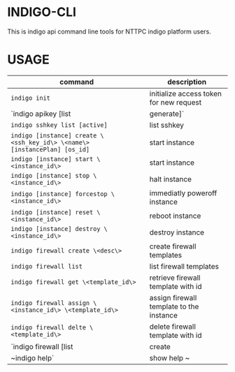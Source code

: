 # INDIGO-CLI

This is indigo api command line tools for NTTPC indigo platform users.

# USAGE

| command | description |
| --- | --- |
| `indigo init` | initialize access token for new request |
| `indigo apikey [list|generate]` | manage apikey |
| `indigo sshkey list [active]` | list sshkey |
| `indigo [instance] create \<ssh_key_id\> \<name\> [instancePlan] [os_id]` | start instance |
| `indigo [instance] start \<instance_id\>` | start instance |
| `indigo [instance] stop \<instance_id\>` | halt instance |
| `indigo [instance] forcestop \<instance_id\>` | immediatly poweroff instance |
| `indigo [instance] reset \<instance_id\>` | reboot instance |
| `indigo [instance] destroy \<instance_id\>` | destroy instance |
| `indigo firewall create \<desc\>` | create firewall templates |
| `indigo firewall list` | list firewall templates |
| `indigo firewall get \<template_id\>` | retrieve firewall template with id |
| `indigo firewall assign \<instance_id\> \<template_id\>` | assign firewall template to the instance |
| `indigo firewall delte \<template_id\>` | delete firewall template with id |
| `indigo firewall [list|create|assign|delte]` | manage firewall |
| ~indigo help` | show help ~

